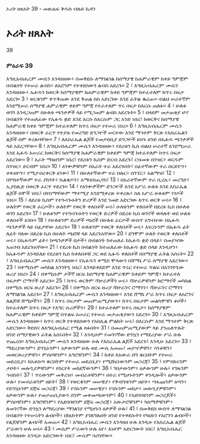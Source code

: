 ﻿
 ኦሪት ዘጸአት 39 - መጽሐፍ ቅዱስ ብሉይ ኪዳን
# ኦሪት ዘጸአት
39
### ምዕራፍ 39
እግዚአብሔርም ሙሴን እንዳዘዘው፥ በመቅደሱ ለማገልገል ከሰማያዊ ከሐምራዊም ከቀይ ግምጃም በብልሃት የተሠራ ልብስ፥ ለአሮንም የተቀደሰውን ልብስ አደረጉ።
2 ፤ እግዚአብሔርም ሙሴን እንዳዘዘው፥ ኤፉዱን ከወርቅ ከሰማያዊም ከሐምራዊም ከቀይ ግምጃም ከተፈተለም ከጥሩ በፍታ አደረገ።
3 ፤ ወርቁንም ቀጥቅጠው እንደ ቅጠል ስስ አድርገው እንደ ፈትል ቈረጡ። ብልህ ሠራተኛም እንደሚሠራ ሰማያዊ ሐምራዊም ቀይም ግምጃ የተፈተለም ጥሩ በፍታ ከእርሱ ጠለፉ።
4 ፤ ሁለቱ ወገን እንዲጋጠም በሁለቱ ጫንቃዎች ላይ የሚጋጠም ልብስ አደረጉት።
5 ፤ በላዩም መታጠቂያ ሆኖ በብልሃት የተጠለፈው የኤፉዱ ቋድ እንደ እርሱ ከእርሱም ጋር አንድ ነበረ፤ ከወርቅና ከሰማያዊ ከሐምራዊ ከቀይ ግምጃም ከተፈተለም ከጥሩ በፍታ የተሠራ ነበረ።
6 ፤ እግዚአብሔርም ሙሴን እንዳዘዘው፥ በወርቅ ፈርጥ የተያዙ የመረግድ ድንጋዮች ሠርተው እንደ ማኅተም ቅርጽ የእስራኤልን ልጆች ስም ቀረጹባቸው።
7 ፤ ለእስራኤል ልጆች የመታሰቢያ ድንጋዮች ይሆኑ ዘንድ በኤፉዱ ጫንቃዎች ላይ አደረጋቸው።
8 ፤ እግዚአብሔርም ሙሴን እንዳዘዘው፥ የደረቱን ኪስ ብልህ ሠራተኛ እንደሚሠራ እንደ ኤፉዱ አሠራር ከወርቅና ከሰማያዊ ከሐምራዊም ከቀይም ግምጃ ከተፈተለም ከጥሩ በፍታ አደረገው።
9 ፤ አራት ማዕዘንም ነበረ፤ የደረቱን ኪስም ድርብ አደረጉ፤ ርዝመቱ ስንዝር፥ ወርዱም ስንዝር፥ ድርብም ነበረ።
10 ፤ ዕንቍዎቹንም በአራት ተራ አደረጉበት፤ በፊተኛውም ተራ ሰርድዮን፥ ቶጳዝዮን፥ የሚያብረቀርቅ ዕንቍ፤
11 ፤ በሁለተኛውም ተራ በሉር፥ ሰንፔር፥ አልማዝ፤
12 ፤ በሦስተኛውም ተራ ያክንት፥ ኬልቄዶን፥ አሜቴስጢኖስ፤
13 ፤ በአራተኛውም ተራ ቢረሌ፥ መረግድ፥ ኢያስጲድ በወርቅ ፈርጥ ተደረጉ።
14 ፤ የዕንቍዎችም ድንጋዮች እንደ አሥራ ሁለቱ እንደ እስራኤል ልጆች ስሞች ነበሩ፤ በየስማቸውም ማተሚያ እንደሚቀረጽ ተቀረጹ፥ ስለ አሥራ ሁለቱም ነገዶች ነበሩ።
15 ፤ ለደረቱ ኪስም የተጐነጐኑትን ድሪዎች እንደ ገመድ አድርገው ከጥሩ ወርቅ ሠሩ።
16 ፤ ሁለትም የወርቅ ፈርጦች፥ ሁለትም የወርቅ ቀለበቶች ሠሩ፤ ሁለቱንም ቀለበቶች በደረቱ ኪስ በሁለቱ ወገን አደረጉ።
17 ፤ ሁለቱንም የተጐነጐኑትን የወርቅ ድሪዎች በደረቱ ኪስ ወገኖች ወዳሉት ወደ ሁለቱ ቀለበቶች አገቡ።
18 ፤ የሁለቱንም ድሪዎች ጫፎች በሁለቱ ፈርጦች ውስጥ አግብተው በኤፉዱ ጫንቃዎች ላይ በፊታቸው አደረጉ።
19 ፤ ሁለቱንም የወርቅ ቀለበቶች ሠሩ፥ እነርሱንም በኤፉዱ ፊት ለፊት ባለው በደረቱ ኪስ በሁለት ጫፎቹ ላይ አደረጉአቸው።
20 ፤ ደግሞም ሁለት የወርቅ ቀለበቶች ሠሩ፥ በኤፉዱም ፊት፥ ከጫንቃዎች በታች፥ በብልሃት ከተጠለፈ ከኤፉዱ ቋድ በላይ፥ በመያዣው አጠገብ አደረጉአቸው።
21 ፤ የደረቱ ኪስ በብልሃት ከተጠለፈው ከኤፉዱ ቋድ በላይ እንዲሆን፥ ከኤፉዱም እንዳይለይ የደረቱን ኪስ ከቀለበቶቹ ጋር ወደ ኤፉዱ ቀለበቶች በሰማያዊ ፈትል አሰሩት።
22 ፤ እግዚአብሔርም ሙሴን እንዳዘዘው፥ የኤፉዱን ቀሚስ ሞላውን በሸማኔ ሥራ ሰማያዊ አደረገው።
23 ፤ በቀሚሱም መካከል አንገትጌ ነበረ፤ እንዳይቀደድም እንደ ጥሩር የተሠራ ጥልፍ በአንገትጌው ዙሪያ ነበረ።
24 ፤ በቀሚሱም ታችኛ ዘርፍ ከሰማያዊ ከሐምራዊም ከቀይም ግምጃ፥ ከተፈተለ በፍታም ሮማኖች አደረጉ።
25 ፤ ከጥሩ ወርቅም ሻኵራዎችን ሠሩ፥ ሻኵራዎቹንም ከሮማኖች መካከል በቀሚሱ ዘርፍ ዙሪያ አደረጉ።
26 ፤ በቀሚሱ ዘርፍ ዙሪያ ሻኵራንና ሮማንን፥ ሻኵራንና ሮማንን ለማገልገል አደረጉ።
27 ፤ እግዚአብሔርም ሙሴን እንዳዘዘው፥ እንደ ሸማኔ ሥራ ከጥሩ በፍታ ለአሮንና ለልጆቹ ሸሚዞችን፥
28 ፤ ከጥሩ በፍታም መጠምጠሚያውን፥ ከጥሩ በፍታም መልካሞቹን ቆቦች፥ ከተፈተለም ከጥሩ በፍታ የእግር ሱሪዎችን፥
29 ፤ ከተፈተለም ከጥሩ በፍታ፥ ከሰማያዊም ከሐምራዊም ከቀይም ግምጃ በጥልፍ አሠራር የተሠራ መታጠቂያውን አደረጉ።
30 ፤ እግዚአብሔርም ሙሴን እንዳዘዘው፥ ከጥሩ ወርቅ የተቀደሰውን የአክሊል ምልክት ሠሩ፤ በእርሱም እንደ ማኅተም ቅርጽ አድርገው። ቅድስና ለእግዚአብሔር የሚል ጻፉበት።
31 ፤ በመጠምጠሚያውም ላይ ያንጠለጥሉት ዘንድ ሰማያዊውን ፈትል አሰሩበት።
32 ፤ እንዲሁም የመገናኛው ድንኳን የማደሪያው ሥራ ሁሉ ተጨረሰ። እግዚአብሔርም ሙሴን እንዳዘዘው ሁሉ የእስራኤል ልጆች አደረጉ፤ እንዲሁ አደረጉ።
33 ፤ ማደሪያውንም፥ ድንኳኑንም፥ ዕቃውንም ሁሉ ወደ ሙሴ አመጡ፤ መያዣዎቹን፥ ሳንቆቹን፥ መወርወሪያዎቹን፥ ምሰሶቹንም፥ እግሮቹንም፤
34 ፤ ከቀይ ከአውራ በግ ቁርበትም የተሠራ መደረቢያ፥ ከአቆስጣ ቁርበትም የተሠራ መደረቢያ፥ የሚሸፍነውንም መጋረጃ፤
35 ፤ የምስክሩንም ታቦት፥ መሎጊያዎቹንም፥ የስርየት መክደኛውንም፤
36 ፤ ገበታውንም፥ ዕቃውንም ሁሉ፥ የገጹንም ኅብስት፤
37 ፤ ጥሩውንም መቅረዝ፥ መብራቶቹንም፥ በተራ የሚሆኑትንም ቀንዲሎች፥ ዕቃውንም ሁሉ፥ የመብራቱንም ዘይት፤
38 ፤ የወርቁንም መሠዊያ፥ የቅብዓቱንም ዘይት፥ ጣፋጩንም ዕጣን፥ የድንኳኑንም ደጃፍ መጋረጃ፤
39 ፤ የናሱንም መሠዊያ፥ የናሱንም መከታ፥ መሎጊያዎቹንም፥ ዕቃውንም ሁሉ፥ የመታጠቢያውን ሰንም መቀመጫውንም፤
40 ፤ የአደባባዩንም መጋረጆች፥ ምሰሶቹንም፥ እግሮቹንም፥ የአደባባዩንም ደጃፍ መጋረጃ፥ አውታሮቹንም፥ ካስማዎቹንም፥ ለመገናኛው ድንኳን ለማደሪያው ማገልገያ የሚሆኑን ዕቃዎች ሁሉ፤
41 ፤ በመቅደስ ውስጥ ለማገልገል በብልሃት የተሠሩትን ልብሶች፥ በክህነትም ያገለግሉበት ዘንድ የተቀደሱትን የካህኑን የአሮንን ልብሶች፥ የልጆቹንም ልብሶች አመጡ።
42 ፤ እግዚአብሔር ሙሴን እንዳዘዘ ሁሉ እንዲሁ የእስራኤል ልጆች ሥራውን ሁሉ ሠሩ።
43 ፤ ሙሴም ሥራውን ሁሉ አየ፥ እነሆም አድርገውት ነበር፤ እግዚአብሔር እንዳዘዘው እንዲሁ አድርገውት ነበር፤ ሙሴም ባረካቸው። 
